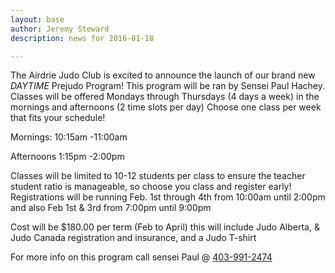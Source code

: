 ```yaml
---
layout: base
author: Jeremy Steward
description: news for 2016-01-18

---
```


The Airdrie Judo Club is excited to announce the launch of our brand new *DAYTIME* Prejudo Program! 
This program will be ran by Sensei Paul Hachey.
Classes will be offered Mondays through Thursdays (4 days a week) in the mornings and afternoons (2 time slots per day)
Choose one class per week that fits your schedule!

Mornings: 10:15am -11:00am

Afternoons 1:15pm -2:00pm

Classes will be limited to 10-12 students per class to ensure the teacher student ratio is manageable, 
so choose you class and register early! Registrations will be running Feb. 1st through 4th from 10:00am 
until 2:00pm and also Feb 1st & 3rd from 7:00pm until 9:00pm

Cost will be $180.00 per term (Feb to April) this will include Judo Alberta, & Judo Canada registration
and insurance, and a Judo T-shirt

For more info on this program call sensei Paul @ [403-991-2474](tel:403-991-2474)
